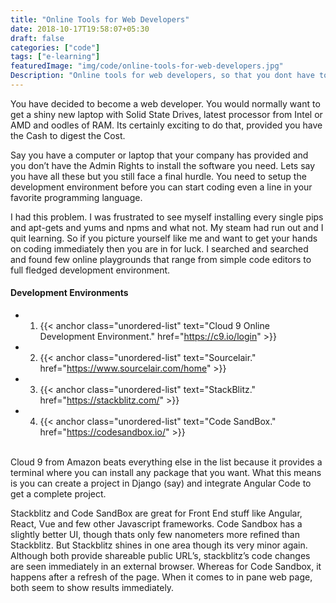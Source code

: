 ```yaml
---
title: "Online Tools for Web Developers"
date: 2018-10-17T19:58:07+05:30
draft: false
categories: ["code"]
tags: ["e-learning"]
featuredImage: "img/code/online-tools-for-web-developers.jpg"
Description: "Online tools for web developers, so that you dont have to install anything on your computer"
---
```


You have decided to become a web developer. You would normally want to get a shiny new laptop with Solid State Drives, latest processor from Intel or AMD and oodles of RAM. Its certainly exciting to do that, provided you have the Cash to digest the Cost.

Say you have a computer or laptop that your company has provided and you don’t have the Admin Rights to install the software you need. Lets say you have all these but you still face a final hurdle. You need to setup the development environment before you can start coding even a line in your favorite programming language.

I had this problem. I was frustrated to see myself installing every single pips and apt-gets and yums and npms and what not. My steam had run out and I quit learning. So if you picture yourself like me and want to get your hands on coding immediately then you are in for luck. I searched and searched and found few online playgrounds that range from simple code editors to full fledged development environment.

 

#### Development Environments

+ 1. {{< anchor class="unordered-list" text="Cloud 9 Online Development Environment." href="https://c9.io/login" >}}
+ 2. {{< anchor class="unordered-list" text="Sourcelair." href="https://www.sourcelair.com/home" >}}
+ 3. {{< anchor class="unordered-list" text="StackBlitz." href="https://stackblitz.com/" >}}
+ 4. {{< anchor class="unordered-list" text="Code SandBox." href="https://codesandbox.io/" >}} 

<br />
Cloud 9 from Amazon beats everything else in the list because it provides a terminal where you can install any package that you want. What this means is you can create a project in Django (say) and integrate Angular Code to get a complete project.

Stackblitz and Code SandBox are great for Front End stuff like Angular, React, Vue and few other Javascript frameworks. Code Sandbox has a slightly better UI, though thats only few nanometers more refined than Stackblitz. But Stackblitz shines in one area though its very minor again. Although both provide shareable public URL’s, stackblitz’s code changes are seen immediately in an external browser. Whereas for Code Sandbox, it happens after a refresh of the page. When it comes to in pane web page, both seem to show results immediately.